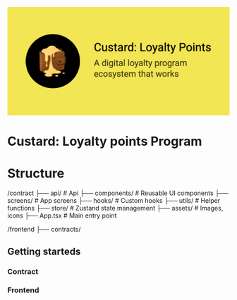![](https://raw.githubusercontent.com/Custard-Technology/custard-app/refs/heads/main/frontend/public/hom2.png)

# Custard: Loyalty points Program
# Structure 
/contract
    ├── api/    # Api
    ├── components/    # Reusable UI components
    ├── screens/       # App screens
    ├── hooks/         # Custom hooks
    ├── utils/         # Helper functions
    ├── store/         # Zustand state management
    ├── assets/        # Images, icons
    ├── App.tsx        # Main entry point 

/frontend
    ├── contracts/    

## Getting starteds
### Contract
### Frontend
